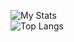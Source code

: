 ![My Stats](https://github-readme-stats.vercel.app/api?username=darkceius&show_icons=true&theme=github_dark_dimmed )   
![Top Langs](https://github-readme-stats.vercel.app/api/top-langs/?username=darkceius&layout=compact&theme=github_dark_dimmed )
<!--
**darkceius/darkceius** is a ✨ _special_ ✨ repository because its `README.md` (this file) appears on your GitHub profile.

Here are some ideas to get you started:

- 🔭 I’m currently working on ...
- 🌱 I’m currently learning ...
- 👯 I’m looking to collaborate on ...
- 🤔 I’m looking for help with ...
- 💬 Ask me about ...
- 📫 How to reach me: ...
- 😄 Pronouns: ...
- ⚡ Fun fact: ...
-->
